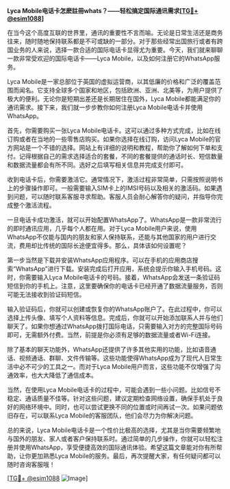 **Lyca Mobile电话卡怎麽註冊whats？——轻松搞定国际通讯需求[[TG💪+ @esim1088](https://t.me/s/esim1088)]**

在当今这个高度互联的世界里，通讯的重要性不言而喻。无论是日常生活还是商务往来，随时随地保持联系都是不可或缺的一部分。对于那些经常出国旅行或者有跨国业务的人来说，选择一款合适的国际电话卡显得尤为重要。今天，我们就来聊聊一款非常受欢迎的国际电话卡——Lyca Mobile，以及如何注册它的WhatsApp服务。

Lyca Mobile是一家总部位于英国的虚拟运营商，以其低廉的价格和广泛的覆盖范围而闻名。它支持全球多个国家和地区，包括欧洲、亚洲、北美等，为用户提供了极大的便利。无论你是短期出差还是长期居住在国外，Lyca Mobile都能满足你的通讯需求。接下来，我们就一步步教你如何注册Lyca Mobile电话卡并使用WhatsApp。

首先，你需要购买一张Lyca Mobile电话卡。这可以通过多种方式完成，比如在线订购或者在当地的一些零售店购买。如果你选择在线订购，访问Lyca Mobile的官方网站是一个不错的选择。网站上有详细的说明和教程，帮助你了解如何下单和支付。记得根据自己的需求选择适合的套餐，不同的套餐提供的通话时长、短信数量和数据流量都会有所不同。选好之后填写相关信息并完成支付即可。

收到电话卡后，你需要激活它。通常情况下，激活过程非常简单，只需按照说明书上的步骤操作即可。一般需要输入SIM卡上的IMSI号码以及相关的激活码。如果遇到问题，可以随时联系客服寻求帮助。客服人员会耐心解答你的疑问，并指导你完成整个激活流程。

一旦电话卡成功激活，就可以开始配置WhatsApp了。WhatsApp是一款非常流行的即时通讯应用，几乎每个人都在用。对于Lyca Mobile用户来说，使用WhatsApp不仅能与国内的朋友和家人保持联系，还能与其他国家的用户进行交流，费用却比传统的国际长途便宜得多。那么，具体该如何设置呢？

第一步当然是下载并安装WhatsApp应用程序。可以在手机的应用商店搜索“WhatsApp”进行下载。安装完成后打开应用，系统会提示你输入手机号码。这时，你需要输入Lyca Mobile电话卡的号码。接着，WhatsApp会发送一条验证码短信到你的手机上。注意，这里要确保你的电话卡已经开通了数据流量服务，否则可能无法接收到验证码短信。

输入验证码后，你就可以创建或恢复你的WhatsApp账户了。在此过程中，你可以选择上传头像、填写个人资料等信息。完成后，你就可以开始添加联系人并与他们聊天了。如果你想通过WhatsApp拨打国际电话，只需要输入对方的完整国际号码即可，无需额外付费。当然，前提是你必须有足够的数据流量或者Wi-Fi连接。

除了基本的聊天功能外，WhatsApp还提供了许多其他实用的功能，比如语音通话、视频通话、群聊、文件传输等。这些功能使得WhatsApp成为了现代人日常生活中必不可少的工具之一。而对于Lyca Mobile用户而言，这些功能不仅增强了沟通效率，也大大降低了通信成本。

当然，在使用Lyca Mobile电话卡的过程中，可能会遇到一些小问题。比如信号不稳定、通话质量不佳等。针对这些问题，建议定期检查网络设置，确保手机处于良好的网络环境中。同时，也可以尝试更换不同的位置或时间再试一次。如果问题依旧存在，可以联系Lyca Mobile的客服团队，他们会尽力为你解决问题。

总的来说，Lyca Mobile电话卡是一个性价比极高的选择，尤其是当你需要频繁地与国外的朋友、家人或者客户保持联系时。通过简单的几步操作，你就可以轻松注册并使用WhatsApp，享受便捷高效的国际通讯体验。希望这篇文章能对你有所帮助，让你更加熟悉Lyca Mobile的服务。最后，再次提醒大家，有任何疑问都可以随时咨询客服哦！

[[TG💪+ @esim1088](https://t.me/s/esim1088) ![Image](https://i.postimg.cc/4NQfJmqS/Snipaste-2025-05-13-00-14-12.png)]